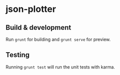 # json-plotter

## Build & development

Run `grunt` for building and `grunt serve` for preview.

## Testing

Running `grunt test` will run the unit tests with karma.
